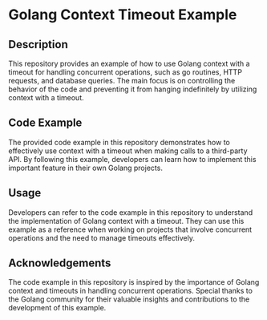 # Golang Context Timeout Example

## Description
This repository provides an example of how to use Golang context with a timeout for handling concurrent operations, such as go routines, HTTP requests, and database queries. The main focus is on controlling the behavior of the code and preventing it from hanging indefinitely by utilizing context with a timeout.

## Code Example
The provided code example in this repository demonstrates how to effectively use context with a timeout when making calls to a third-party API. By following this example, developers can learn how to implement this important feature in their own Golang projects.

## Usage
Developers can refer to the code example in this repository to understand the implementation of Golang context with a timeout. They can use this example as a reference when working on projects that involve concurrent operations and the need to manage timeouts effectively.

## Acknowledgements
The code example in this repository is inspired by the importance of Golang context and timeouts in handling concurrent operations. Special thanks to the Golang community for their valuable insights and contributions to the development of this example.
